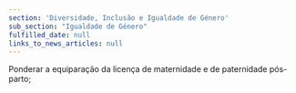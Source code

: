```yaml
---
section: 'Diversidade, Inclusão e Igualdade de Género'
sub_section: "Igualdade de Género"
fulfilled_date: null
links_to_news_articles: null
---
```


Ponderar a equiparação da licença de maternidade e de paternidade pós-parto;